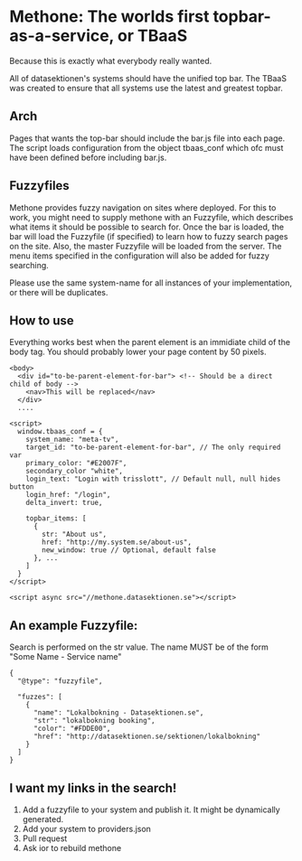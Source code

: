 

Methone: The worlds first topbar-as-a-service, or TBaaS
==============================================
Because this is exactly what everybody really wanted.

All of datasektionen's systems should have the unified top bar. The
TBaaS was created to ensure that all systems use the latest and
greatest topbar.

Arch
----

Pages that wants the top-bar should include the bar.js file into
each page. The script loads configuration from the object tbaas_conf
which ofc must have been defined before including bar.js.

Fuzzyfiles
----------
Methone provides fuzzy navigation on sites where deployed. For this to work,
you might need to supply methone with an Fuzzyfile, which describes what items
it should be possible to search for. Once the bar is loaded, the bar will load
the Fuzzyfile (if specified) to learn how to fuzzy search pages on the site. Also,
the master Fuzzyfile will be loaded from the server. The menu items specified in
the configuration will also be added for fuzzy searching.

Please use the same system-name for all instances of your
implementation, or there will be duplicates.

How to use
----------
Everything works best when the parent element is an immidiate child of the body
tag. You should probably lower your page content by 50 pixels.

    <body>
      <div id="to-be-parent-element-for-bar"> <!-- Should be a direct child of body -->
        <nav>This will be replaced</nav>
      </div>
      ....

    <script>
      window.tbaas_conf = {
        system_name: "meta-tv",
        target_id: "to-be-parent-element-for-bar", // The only required var
        primary_color: "#E2007F",
        secondary_color "white",
        login_text: "Login with trisslott", // Default null, null hides button
        login_href: "/login",
        delta_invert: true,

        topbar_items: [
          {
            str: "About us",
            href: "http://my.system.se/about-us",
            new_window: true // Optional, default false
          }, ...
        ]
      }
    </script>

    <script async src="//methone.datasektionen.se"></script>


An example Fuzzyfile:
---
Search is performed on the str value. The name MUST be of the form "Some Name -
Service name"

    {
      "@type": "fuzzyfile",

      "fuzzes": [
        {
          "name": "Lokalbokning - Datasektionen.se",
          "str": "lokalbokning booking",
          "color": "#FDDE00",
          "href": "http://datasektionen.se/sektionen/lokalbokning"
        }
      ]
    }

I want my links in the search!
----
1. Add a fuzzyfile to your system and publish it. It might be dynamically
generated.
2. Add your system to providers.json
3. Pull request
4. Ask ior to rebuild methone
